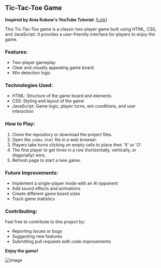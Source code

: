 ## Tic-Tac-Toe Game

**Inspired by Ania Kubow's YouTube Tutorial:** [[Link](https://www.youtube.com/watch?v=jwfoRCtMF78)]

This Tic-Tac-Toe game is a classic two-player game built using HTML, CSS, and JavaScript. It provides a user-friendly interface for players to enjoy the game.

### Features:
* Two-player gameplay
* Clear and visually appealing game board
* Win detection logic

### Technologies Used:
* HTML: Structure of the game board and elements
* CSS: Styling and layout of the game
* JavaScript: Game logic, player turns, win conditions, and user interaction

### How to Play:
1. Clone the repository or download the project files.
2. Open the `index.html` file in a web browser.
3. Players take turns clicking on empty cells to place their 'X' or 'O'.
4. The first player to get three in a row (horizontally, vertically, or diagonally) wins.
5. Refresh page to start a new game.

### Future Improvements:
* Implement a single-player mode with an AI opponent
* Add sound effects and animations
* Create different game board sizes
* Track game statistics

### Contributing:
Feel free to contribute to this project by:
* Reporting issues or bugs
* Suggesting new features
* Submitting pull requests with code improvements

**Enjoy the game!**

![image](https://github.com/user-attachments/assets/68a39215-0d4c-4e8e-8add-11a2cef784de)

